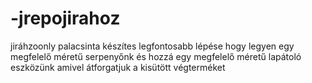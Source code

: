 # -jrepojirahoz
jiráhzoonly
palacsinta készítes legfontosabb lépése hogy legyen egy megfelelő méretű serpenyőnk és hozzá egy megfelelő méretű lapátoló eszközünk amivel átforgatjuk a kisütött végterméket
